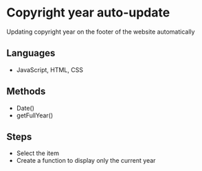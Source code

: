 # Copyright year auto-update
Updating copyright year on the footer of the website automatically

## Languages
- JavaScript, HTML, CSS

## Methods
- Date()
- getFullYear()

## Steps
- Select the item
- Create a function to display only the current year
